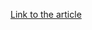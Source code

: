 [Link to the article](https://cloud.google.com/blog/topics/threat-intelligence/backscatter-automated-configuration-extraction/)
